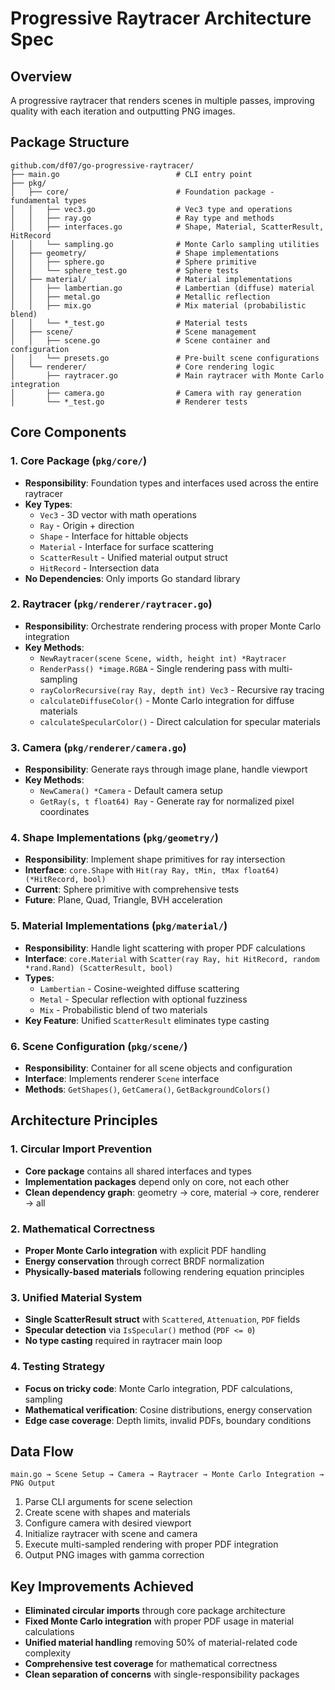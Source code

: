 # Progressive Raytracer Architecture Spec

## Overview
A progressive raytracer that renders scenes in multiple passes, improving quality with each iteration and outputting PNG images.

## Package Structure

```
github.com/df07/go-progressive-raytracer/
├── main.go                          # CLI entry point
├── pkg/
│   ├── core/                        # Foundation package - fundamental types
│   │   ├── vec3.go                  # Vec3 type and operations  
│   │   ├── ray.go                   # Ray type and methods
│   │   ├── interfaces.go            # Shape, Material, ScatterResult, HitRecord
│   │   └── sampling.go              # Monte Carlo sampling utilities
│   ├── geometry/                    # Shape implementations
│   │   ├── sphere.go                # Sphere primitive
│   │   └── sphere_test.go           # Sphere tests
│   ├── material/                    # Material implementations
│   │   ├── lambertian.go            # Lambertian (diffuse) material
│   │   ├── metal.go                 # Metallic reflection
│   │   ├── mix.go                   # Mix material (probabilistic blend)
│   │   └── *_test.go                # Material tests
│   ├── scene/                       # Scene management
│   │   ├── scene.go                 # Scene container and configuration
│   │   └── presets.go               # Pre-built scene configurations
│   └── renderer/                    # Core rendering logic
│       ├── raytracer.go             # Main raytracer with Monte Carlo integration
│       ├── camera.go                # Camera with ray generation
│       └── *_test.go                # Renderer tests
```

## Core Components

### 1. Core Package (`pkg/core/`)
- **Responsibility**: Foundation types and interfaces used across the entire raytracer
- **Key Types**: 
  - `Vec3` - 3D vector with math operations
  - `Ray` - Origin + direction 
  - `Shape` - Interface for hittable objects
  - `Material` - Interface for surface scattering
  - `ScatterResult` - Unified material output struct
  - `HitRecord` - Intersection data
- **No Dependencies**: Only imports Go standard library

### 2. Raytracer (`pkg/renderer/raytracer.go`)
- **Responsibility**: Orchestrate rendering process with proper Monte Carlo integration
- **Key Methods**: 
  - `NewRaytracer(scene Scene, width, height int) *Raytracer`
  - `RenderPass() *image.RGBA` - Single rendering pass with multi-sampling
  - `rayColorRecursive(ray Ray, depth int) Vec3` - Recursive ray tracing
  - `calculateDiffuseColor()` - Monte Carlo integration for diffuse materials
  - `calculateSpecularColor()` - Direct calculation for specular materials

### 3. Camera (`pkg/renderer/camera.go`)
- **Responsibility**: Generate rays through image plane, handle viewport
- **Key Methods**:
  - `NewCamera() *Camera` - Default camera setup
  - `GetRay(s, t float64) Ray` - Generate ray for normalized pixel coordinates

### 4. Shape Implementations (`pkg/geometry/`)
- **Responsibility**: Implement shape primitives for ray intersection
- **Interface**: `core.Shape` with `Hit(ray Ray, tMin, tMax float64) (*HitRecord, bool)`
- **Current**: Sphere primitive with comprehensive tests
- **Future**: Plane, Quad, Triangle, BVH acceleration

### 5. Material Implementations (`pkg/material/`)
- **Responsibility**: Handle light scattering with proper PDF calculations
- **Interface**: `core.Material` with `Scatter(ray Ray, hit HitRecord, random *rand.Rand) (ScatterResult, bool)`
- **Types**: 
  - `Lambertian` - Cosine-weighted diffuse scattering
  - `Metal` - Specular reflection with optional fuzziness
  - `Mix` - Probabilistic blend of two materials
- **Key Feature**: Unified `ScatterResult` eliminates type casting

### 6. Scene Configuration (`pkg/scene/`)
- **Responsibility**: Container for all scene objects and configuration
- **Interface**: Implements renderer `Scene` interface
- **Methods**: `GetShapes()`, `GetCamera()`, `GetBackgroundColors()`

## Architecture Principles

### 1. Circular Import Prevention
- **Core package** contains all shared interfaces and types
- **Implementation packages** depend only on core, not each other
- **Clean dependency graph**: geometry → core, material → core, renderer → all

### 2. Mathematical Correctness
- **Proper Monte Carlo integration** with explicit PDF handling
- **Energy conservation** through correct BRDF normalization
- **Physically-based materials** following rendering equation principles

### 3. Unified Material System
- **Single ScatterResult struct** with `Scattered`, `Attenuation`, `PDF` fields
- **Specular detection** via `IsSpecular()` method (`PDF <= 0`)
- **No type casting** required in raytracer main loop

### 4. Testing Strategy
- **Focus on tricky code**: Monte Carlo integration, PDF calculations, sampling
- **Mathematical verification**: Cosine distributions, energy conservation
- **Edge case coverage**: Depth limits, invalid PDFs, boundary conditions

## Data Flow

```
main.go → Scene Setup → Camera → Raytracer → Monte Carlo Integration → PNG Output
```

1. Parse CLI arguments for scene selection
2. Create scene with shapes and materials  
3. Configure camera with desired viewport
4. Initialize raytracer with scene and camera
5. Execute multi-sampled rendering with proper PDF integration
6. Output PNG images with gamma correction

## Key Improvements Achieved

- **Eliminated circular imports** through core package architecture
- **Fixed Monte Carlo integration** with proper PDF usage in material calculations
- **Unified material handling** removing 50% of material-related code complexity
- **Comprehensive test coverage** for mathematical correctness
- **Clean separation of concerns** with single-responsibility packages 